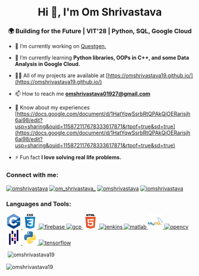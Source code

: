 <h1 align="center">Hi 👋, I'm Om Shrivastava</h1>
<h3 align="center">🌍 Building for the Future | VIT'28 | Python, SQL, Google Cloud</h3>

- 🔭 I’m currently working on [Questgen.](https://github.com/OmShrivastava19/Questgen)

- 🌱 I’m currently learning **Python libraries, OOPs in C++, and some Data Analysis in Google Cloud.**

- 👨‍💻 All of my projects are available at [https://omshrivastava19.github.io/](https://omshrivastava19.github.io/)

- 📫 How to reach me **omshrivastava01927@gmail.com**

- 📄 Know about my experiences [https://docs.google.com/document/d/1HatYqwSsrbRtQPAkQjOERarisjh6ai98/edit?usp=sharing&ouid=115872117678333617871&rtpof=true&sd=true](https://docs.google.com/document/d/1HatYqwSsrbRtQPAkQjOERarisjh6ai98/edit?usp=sharing&ouid=115872117678333617871&rtpof=true&sd=true)

- ⚡ Fun fact **I love solving real life problems.**

<h3 align="left">Connect with me:</h3>
<p align="left">
<a href="https://codepen.io/omshrivastava" target="blank"><img align="center" src="https://raw.githubusercontent.com/rahuldkjain/github-profile-readme-generator/master/src/images/icons/Social/codepen.svg" alt="omshrivastava" height="30" width="40" /></a>
<a href="https://twitter.com/om_shrivastava_" target="blank"><img align="center" src="https://raw.githubusercontent.com/rahuldkjain/github-profile-readme-generator/master/src/images/icons/Social/twitter.svg" alt="om_shrivastava_" height="30" width="40" /></a>
<a href="https://linkedin.com/in/omshrivastava" target="blank"><img align="center" src="https://raw.githubusercontent.com/rahuldkjain/github-profile-readme-generator/master/src/images/icons/Social/linked-in-alt.svg" alt="omshrivastava" height="30" width="40" /></a>
<a href="https://instagram.com/iomshrivastava" target="blank"><img align="center" src="https://raw.githubusercontent.com/rahuldkjain/github-profile-readme-generator/master/src/images/icons/Social/instagram.svg" alt="iomshrivastava" height="30" width="40" /></a>
</p>

<h3 align="left">Languages and Tools:</h3>
<p align="left"> <a href="https://www.w3schools.com/cpp/" target="_blank" rel="noreferrer"> <img src="https://raw.githubusercontent.com/devicons/devicon/master/icons/cplusplus/cplusplus-original.svg" alt="cplusplus" width="40" height="40"/> </a> <a href="https://www.w3schools.com/css/" target="_blank" rel="noreferrer"> <img src="https://raw.githubusercontent.com/devicons/devicon/master/icons/css3/css3-original-wordmark.svg" alt="css3" width="40" height="40"/> </a> <a href="https://firebase.google.com/" target="_blank" rel="noreferrer"> <img src="https://www.vectorlogo.zone/logos/firebase/firebase-icon.svg" alt="firebase" width="40" height="40"/> </a> <a href="https://cloud.google.com" target="_blank" rel="noreferrer"> <img src="https://www.vectorlogo.zone/logos/google_cloud/google_cloud-icon.svg" alt="gcp" width="40" height="40"/> </a> <a href="https://www.w3.org/html/" target="_blank" rel="noreferrer"> <img src="https://raw.githubusercontent.com/devicons/devicon/master/icons/html5/html5-original-wordmark.svg" alt="html5" width="40" height="40"/> </a> <a href="https://www.jenkins.io" target="_blank" rel="noreferrer"> <img src="https://www.vectorlogo.zone/logos/jenkins/jenkins-icon.svg" alt="jenkins" width="40" height="40"/> </a> <a href="https://www.mathworks.com/" target="_blank" rel="noreferrer"> <img src="https://upload.wikimedia.org/wikipedia/commons/2/21/Matlab_Logo.png" alt="matlab" width="40" height="40"/> </a> <a href="https://www.mysql.com/" target="_blank" rel="noreferrer"> <img src="https://raw.githubusercontent.com/devicons/devicon/master/icons/mysql/mysql-original-wordmark.svg" alt="mysql" width="40" height="40"/> </a> <a href="https://opencv.org/" target="_blank" rel="noreferrer"> <img src="https://www.vectorlogo.zone/logos/opencv/opencv-icon.svg" alt="opencv" width="40" height="40"/> </a> <a href="https://pandas.pydata.org/" target="_blank" rel="noreferrer"> <img src="https://raw.githubusercontent.com/devicons/devicon/2ae2a900d2f041da66e950e4d48052658d850630/icons/pandas/pandas-original.svg" alt="pandas" width="40" height="40"/> </a> <a href="https://www.python.org" target="_blank" rel="noreferrer"> <img src="https://raw.githubusercontent.com/devicons/devicon/master/icons/python/python-original.svg" alt="python" width="40" height="40"/> </a> <a href="https://www.tensorflow.org" target="_blank" rel="noreferrer"> <img src="https://www.vectorlogo.zone/logos/tensorflow/tensorflow-icon.svg" alt="tensorflow" width="40" height="40"/> </a> </p>

<p>&nbsp;<img align="center" src="https://github-readme-stats.vercel.app/api?username=omshrivastava19&show_icons=true&locale=en" alt="omshrivastava19" /></p>

<p><img align="center" src="https://github-readme-streak-stats.herokuapp.com/?user=omshrivastava19&" alt="omshrivastava19" /></p>
